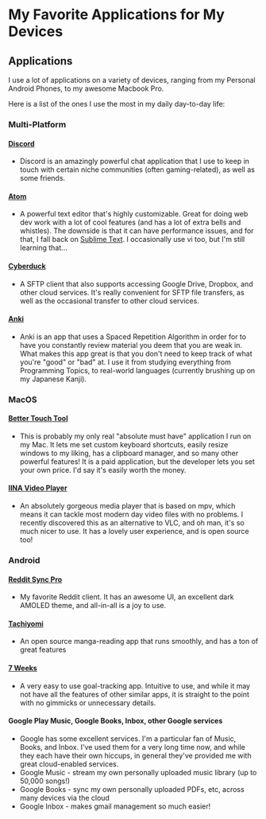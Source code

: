 # My Favorite Applications for My Devices

## Applications

I use a lot of applications on a variety of devices, ranging from my Personal Android Phones, to my awesome Macbook Pro.

Here is a list of the ones I use the most in my daily day-to-day life:


### Multi-Platform

#### [Discord](https://discordapp.com)

- Discord is an amazingly powerful chat application that I use to keep in touch with certain niche communities (often gaming-related), as well as some friends.

#### [Atom](https://atom.io/)

- A powerful text editor that's highly customizable. Great for doing web dev work with a lot of cool features (and has a lot of extra bells and whistles). The downside is that it can have performance issues, and for that, I fall back on [Sublime Text](https://www.sublimetext.com/). I occasionally use vi too, but I'm still learning that...

#### [Cyberduck](https://cyberduck.io)

- A SFTP client that also supports accessing Google Drive, Dropbox, and other cloud services. It's really convenient for SFTP file transfers, as well as the occasional transfer to other cloud services.

#### [Anki](https://apps.ankiweb.net/)

- Anki is an app that uses a Spaced Repetition Algorithm in order for to have you constantly review material you deem that you are weak in. What makes this app great is that you don't need to keep track of what you're "good" or "bad" at. I use it from studying everything from Programming Topics, to real-world languages (currently brushing up on my Japanese Kanji).


### MacOS

#### [Better Touch Tool](https://www.boastr.net/)

- This is probably my only real "absolute must have" application I run on my Mac. It lets me set custom keyboard shortcuts, easily resize windows to my liking, has a clipboard manager, and so many other powerful features! It is a paid application, but the developer lets you set your own price. I'd say it's easily worth the money.

#### [IINA Video Player](https://github.com/lhc70000/iina)

- An absolutely gorgeous media player that is based on mpv, which means it can tackle most modern day video files with no problems. I recently discovered this as an alternative to VLC, and oh man, it's so much nicer to use. It has a lovely user experience, and is open source too!


### Android

#### [Reddit Sync Pro](https://play.google.com/store/apps/details?id=com.laurencedawson.reddit_sync.pro&hl=en)

- My favorite Reddit client. It has an awesome UI, an excellent dark AMOLED theme, and all-in-all is a joy to use.

#### [Tachiyomi](https://github.com/inorichi/tachiyomi)

- An open source manga-reading app that runs smoothly, and has a ton of great features

#### [7 Weeks](https://play.google.com/store/apps/details?id=com.ryan.brooks.sevenweeks.app&hl=en)

- A very easy to use goal-tracking app. Intuitive to use, and while it may not have all the features of other similar apps, it is straight to the point with no gimmicks or unnecessary details.

#### Google Play Music, Google Books, Inbox, other Google services

- Google has some excellent services. I'm a particular fan of Music, Books, and Inbox. I've used them for a very long time now, and while they each have their own hiccups, in general they've provided me with great cloud-enabled services.
- Google Music - stream my own personally uploaded music library (up to 50,000 songs!)
- Google Books - sync my own personally uploaded PDFs, etc, across many devices via the cloud
- Google Inbox - makes gmail management so much easier!
